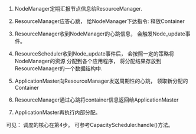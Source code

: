 1. NodeManager定期汇报节点信息给ResourceManager. 

2. ResourceManager应答心跳， 给NodeManager下达指令: 释放Container

3. ResourceManager收到NodeManager的心跳信息， 会触发Node_update事件。

4. ResourceScheduler收到Node_update事件后， 会按照一定的策略将NodeManager的资源
   分配到各个应用程序， 将分配结果存放到ResourceManager的一个数据结构中.

5. ApplicationMaster向ResourceManager发送周期性的心跳， 领取新分配的Container

6. ResourceManager通过心跳将container信息返回给ApplicationMaster

7. ApplicationMaster再执行内部分配。

可见： 调度的核心在第4步。 可参考CapacityScheduler.handle()方法。